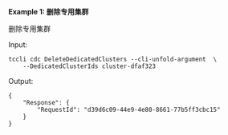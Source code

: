 **Example 1: 删除专用集群**

删除专用集群

Input: 

```
tccli cdc DeleteDedicatedClusters --cli-unfold-argument  \
    --DedicatedClusterIds cluster-dfaf323
```

Output: 
```
{
    "Response": {
        "RequestId": "d39d6c09-44e9-4e80-8661-77b5ff3cbc15"
    }
}
```

